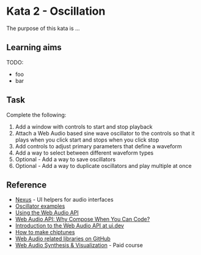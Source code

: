 # Kata 2 - Oscillation

The purpose of this kata is ...

## Learning aims

TODO:

* foo
* bar

## Task

Complete the following:

1. Add a window with controls to start and stop playback
2. Attach a Web Audio based sine wave oscillator to the controls so that it plays when you click start and stops when you click stop
3. Add controls to adjust primary parameters that define a waveform
4. Add a way to select between different waveform types
5. Optional - Add a way to save oscillators
6. Optional - Add a way to duplicate oscillators and play multiple at once

## Reference

* [Nexus](https://nexus-js.github.io/ui/) - UI helpers for audio interfaces
* [Oscillator examples](https://codepen.io/jonoliver/pen/NoawPv)
* [Using the Web Audio API](https://developer.mozilla.org/en-US/docs/Web/API/Web_Audio_API/Using_Web_Audio_API)
* [Web Audio API: Why Compose When You Can Code?](https://www.toptal.com/web/web-audio-api-tutorial)
* [Introduction to the Web Audio API at ui.dev](https://ui.dev/web-audio-api)
* [How to make chiptunes](https://soundation.com/music-genres/how-to-make-chiptunes)
* [Web Audio related libraries on GitHub](https://github.com/topics/webaudio-api?l=javascript)
* [Web Audio Synthesis & Visualization](https://frontendmasters.com/courses/web-audio/) - Paid course
